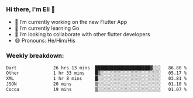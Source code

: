 ### Hi there, I'm Eli 👋
- 🔭 I’m currently working on the new Flutter App
- 🌱 I’m currently learning Go
- 🦄 I’m looking to collaborate with other flutter developers
- 😄 Pronouns: He/Him/His

### Weekly breakdown:
<!--START_SECTION:waka-->

```txt
Dart              26 hrs 13 mins  █████████████████████▓░░░   86.80 %
Other             1 hr 33 mins    █▒░░░░░░░░░░░░░░░░░░░░░░░   05.17 %
XML               1 hr 8 mins     █░░░░░░░░░░░░░░░░░░░░░░░░   03.81 %
JSON              20 mins         ▒░░░░░░░░░░░░░░░░░░░░░░░░   01.10 %
Cocoa             19 mins         ▒░░░░░░░░░░░░░░░░░░░░░░░░   01.07 %
```

<!--END_SECTION:waka-->

